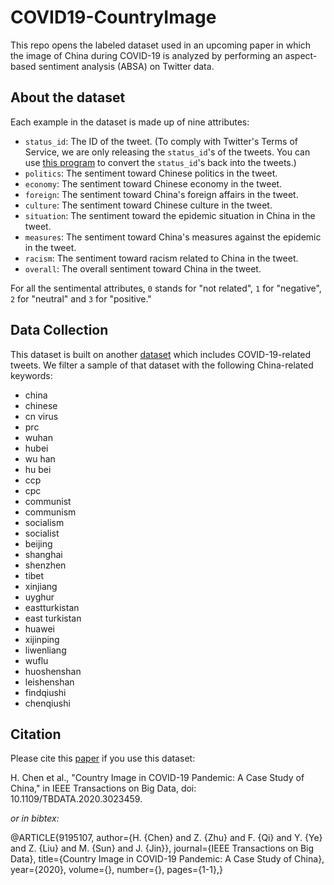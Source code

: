 # COVID19-CountryImage

This repo opens the labeled dataset used in an upcoming paper in which the image of China during COVID-19 is analyzed by performing an aspect-based sentiment analysis (ABSA) on Twitter data.

## About the dataset

Each example in the dataset is made up of nine attributes:

- `status_id`: The ID of the tweet. (To comply with Twitter's Terms of Service, we are only releasing the `status_id`'s of the tweets. You can use [this program](https://github.com/DocNow/hydrator) to convert the `status_id`'s back into the tweets.)
- `politics`: The sentiment toward Chinese politics in the tweet.
- `economy`: The sentiment toward Chinese economy in the tweet.
- `foreign`: The sentiment toward China's foreign affairs in the tweet.
- `culture`: The sentiment toward Chinese culture in the tweet.
- `situation`: The sentiment toward the epidemic situation in China in the tweet.
- `measures`: The sentiment toward China's measures against the epidemic in the tweet.
- `racism`: The sentiment toward racism related to China in the tweet.
- `overall`: The overall sentiment toward China in the tweet.

For all the sentimental attributes, `0` stands for "not related", `1` for "negative", `2` for "neutral" and `3` for "positive."

## Data Collection

This dataset is built on another [dataset](https://github.com/echen102/COVID-19-TweetIDs) which includes COVID-19-related tweets. We filter a sample of that dataset with the following China-related keywords:

- china
- chinese
- cn virus
- prc
- wuhan
- hubei
- wu han
- hu bei
- ccp
- cpc
- communist
- communism
- socialism
- socialist
- beijing
- shanghai
- shenzhen
- tibet
- xinjiang
- uyghur
- eastturkistan
- east turkistan
- huawei
- xijinping
- liwenliang
- wuflu
- huoshenshan
- leishenshan
- findqiushi
- chenqiushi

## Citation

Please cite this [paper](https://ieeexplore.ieee.org/document/9195107) if you use this dataset:

H. Chen et al., "Country Image in COVID-19 Pandemic: A Case Study of China," in IEEE Transactions on Big Data, doi: 10.1109/TBDATA.2020.3023459.

*or in bibtex:*

@ARTICLE{9195107,  author={H. {Chen} and Z. {Zhu} and F. {Qi} and Y. {Ye} and Z. {Liu} and M. {Sun} and J. {Jin}},  journal={IEEE Transactions on Big Data},   title={Country Image in COVID-19 Pandemic: A Case Study of China},   year={2020},  volume={},  number={},  pages={1-1},}
